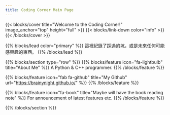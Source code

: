 ```yaml
---
title: Coding Corner Main Page
---
```


{{< blocks/cover title="Welcome to the Coding Corner!" image_anchor="top" height="full" >}}
{{< blocks/link-down color="info" >}}
{{< /blocks/cover >}}


{{% blocks/lead color="primary" %}}
這裡紀錄了踩過的坑，或是未來任何可能感興趣的東西。
{{% /blocks/lead %}}

{{% blocks/section type="row" %}}
{{% blocks/feature icon="fa-lightbulb" title="About Me" %}}
A Python & C++ programmer.
{{% /blocks/feature %}}


{{% blocks/feature icon="fab fa-github" title="My Github" url="https://brainynight.github.io/" %}}
{{% /blocks/feature %}}


{{% blocks/feature icon="fa-book" title="Maybe will have the book reading note"  %}}
For announcement of latest features etc.
{{% /blocks/feature %}}


{{% /blocks/section %}}
